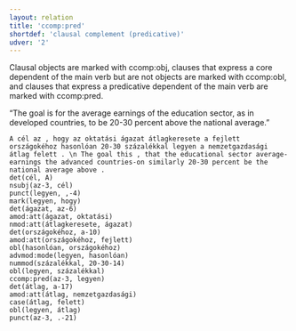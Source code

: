 ```yaml
---
layout: relation
title: 'ccomp:pred'
shortdef: 'clausal complement (predicative)'
udver: '2'
---
```


Clausal objects are marked with ccomp:obj,
clauses that express a core dependent of the main verb but are not objects are marked with ccomp:obl,
and clauses that express a predicative dependent of the main verb are marked with ccomp:pred.

“The goal is for the average earnings of the education sector, as in developed countries, to be 20-30 percent above the national average.”

~~~ sdparse
A cél az , hogy az oktatási ágazat átlagkeresete a fejlett országokéhoz hasonlóan 20-30 százalékkal legyen a nemzetgazdasági átlag felett . \n The goal this , that the educational sector average-earnings the advanced countries-on similarly 20-30 percent be the national average above .
det(cél, A)
nsubj(az-3, cél)
punct(legyen, ,-4)
mark(legyen, hogy)
det(ágazat, az-6)
amod:att(ágazat, oktatási)
nmod:att(átlagkeresete, ágazat)
det(országokéhoz, a-10)
amod:att(országokéhoz, fejlett)
obl(hasonlóan, országokéhoz)
advmod:mode(legyen, hasonlóan)
nummod(százalékkal, 20-30-14)
obl(legyen, százalékkal)
ccomp:pred(az-3, legyen)
det(átlag, a-17)
amod:att(átlag, nemzetgazdasági)
case(átlag, felett)
obl(legyen, átlag)
punct(az-3, .-21)
~~~

<!-- Interlanguage links updated Po 11. listopadu 2024, 20:10:34 CET -->
